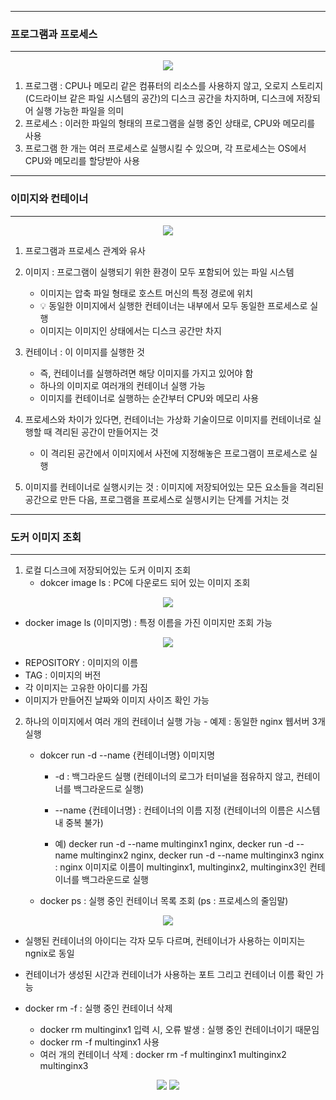 -----
### 프로그램과 프로세스
-----
<div align="center">
<img src="https://github.com/user-attachments/assets/e356ca3f-8041-4fd2-85cf-e2be66943528">
</div>

1. 프로그램 : CPU나 메모리 같은 컴퓨터의 리소스를 사용하지 않고, 오로지 스토리지(C드라이브 같은 파일 시스템의 공간)의 디스크 공간을 차지하며, 디스크에 저장되어 실행 가능한 파일을 의미
2. 프로세스 : 이러한 파일의 형태의 프로그램을 실행 중인 상태로, CPU와 메모리를 사용
3. 프로그램 한 개는 여러 프로세스로 실행시킬 수 있으며, 각 프로세스는 OS에서 CPU와 메모리를 할당받아 사용

-----
### 이미지와 컨테이너
-----
<div align="center">
<img src="https://github.com/user-attachments/assets/649e80ad-9a82-42d6-b009-9c44e217fac2">
</div>

1. 프로그램과 프로세스 관계와 유사
2. 이미지 : 프로그램이 실행되기 위한 환경이 모두 포함되어 있는 파일 시스템
   - 이미지는 압축 파일 형태로 호스트 머신의 특정 경로에 위치
   - 💡 동일한 이미지에서 실행한 컨테이너는 내부에서 모두 동일한 프로세스로 실행
   - 이미지는 이미지인 상태에서는 디스크 공간만 차지

3. 컨테이너 : 이 이미지를 실행한 것
   - 즉, 컨테이너를 실행하려면 해당 이미지를 가지고 있어야 함
   - 하나의 이미지로 여러개의 컨테이너 실행 가능
   - 이미지를 컨테이너로 실행하는 순간부터 CPU와 메모리 사용
  
4. 프로세스와 차이가 있다면, 컨테이너는 가상화 기술이므로 이미지를 컨테이너로 실행할 때 격리된 공간이 만들어지는 것
   - 이 격리된 공간에서 이미지에서 사전에 지정해놓은 프로그램이 프로세스로 실행

5. 이미지를 컨테이너로 실행시키는 것 : 이미지에 저장되어있는 모든 요소들을 격리된 공간으로 만든 다음, 프로그램을 프로세스로 실행시키는 단계를 거치는 것

-----
### 도커 이미지 조회
-----
1. 로컬 디스크에 저장되어있는 도커 이미지 조회
   - dokcer image ls : PC에 다운로드 되어 있는 이미지 조회
<div align="center">
<img src="https://github.com/user-attachments/assets/8a213573-917e-4474-acf7-453fac69a849">
</div>

   - docker image ls (이미지명) : 특정 이름을 가진 이미지만 조회 가능
<div align="center">
<img src="https://github.com/user-attachments/assets/a97aa41b-f226-4cca-9c01-47ea5bf29a559">
</div>

  - REPOSITORY : 이미지의 이름
  - TAG : 이미지의 버전
  - 각 이미지는 고유한 아이디를 가짐
  - 이미지가 만들어진 날짜와 이미지 사이즈 확인 가능

2. 하나의 이미지에서 여러 개의 컨테이너 실행 가능 - 예제 : 동일한 nginx 웹서버 3개 실행
   - dokcer run -d --name {컨테이너명} 이미지명
     + -d : 백그라운드 실행 (컨테이너의 로그가 터미널을 점유하지 않고, 컨테이너를 백그라운드로 실행)
     + --name {컨테이너명} : 컨테이너의 이름 지정 (컨테이너의 이름은 시스템 내 중복 불가)

     + 예) decker run -d --name multinginx1 nginx, decker run -d --name multinginx2 nginx, decker run -d --name multinginx3 nginx : nginx 이미지로 이름이 multinginx1, multinginx2, multinginx3인 컨테이너를 백그라운드로 실행

   - docker ps : 실행 중인 컨테이너 목록 조회 (ps : 프로세스의 줄임말)
   
<div align="center">
<img src="https://github.com/user-attachments/assets/07feff86-624a-497a-b31b-7786fc932986">
</div>

   - 실행된 컨테이너의 아이디는 각자 모두 다르며, 컨테이너가 사용하는 이미지는 ngnix로 동일
   - 컨테이너가 생성된 시간과 컨테이너가 사용하는 포트 그리고 컨테이너 이름 확인 가능

   - docker rm -f : 실행 중인 컨테이너 삭제
     + docker rm multinginx1 입력 시, 오류 발생 : 실행 중인 컨테이너이기 때문임
     + docker rm -f multinginx1 사용
     + 여러 개의 컨테이너 삭제 : docker rm -f multinginx1 multinginx2 multinginx3
<div align="center">
<img src="https://github.com/user-attachments/assets/2aa2d4bb-a7f3-4aa5-8ca0-c41e1bf2d577">
<img src="https://github.com/user-attachments/assets/81536af3-781b-4fcb-925a-487c4d83a6a4">
</div>
